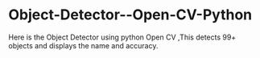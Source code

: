 # Object-Detector--Open-CV-Python
Here is the Object Detector using python Open CV ,This detects 99+ objects and displays the name and accuracy.
